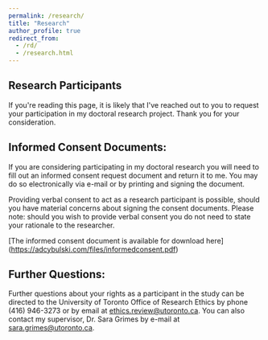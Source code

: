 ```yaml
---
permalink: /research/
title: "Research"
author_profile: true
redirect_from: 
  - /rd/
  - /research.html
---
```


## Research Participants

If you're reading this page, it is likely that I've reached out to you to request your participation in my doctoral research project. Thank you for your consideration.

## Informed Consent Documents:
If you are considering participating in my doctoral research you will need to fill out an informed consent request document and return it to me. You may do so electronically via e-mail or by printing and signing the document.

Providing verbal consent to act as a research participant is possible, should you have material concerns about signing the consent documents. Please note: should you wish to provide verbal consent you do not need to state your rationale to the researcher. 

[The informed consent document is available for download here] (https://adcybulski.com/files/informedconsent.pdf)

## Further Questions:
Further questions about your rights as a participant in the study can be directed to the University of Toronto Office of Research Ethics by phone (416) 946-3273 or by email at ethics.review@utoronto.ca. You can also contact my supervisor, Dr. Sara Grimes by e-mail at sara.grimes@utoronto.ca. 
